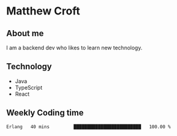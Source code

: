 # Matthew Croft

## About me
I am a backend dev who likes to learn new technology. 

## Technology
- Java
- TypeScript
- React

## Weekly Coding time
<!--START_SECTION:waka-->

```txt
Erlang   40 mins         █████████████████████████   100.00 %
```

<!--END_SECTION:waka-->
